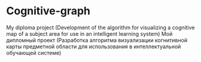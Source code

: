 # Cognitive-graph
My diploma project (Development of the algorithm for visualizing a cognitive map of a subject area for use in an intelligent learning system)
Мой дипломный проект (Разработка алгоритма визуализации когнитивной карты предметной области для использования в интеллектуальной обучающей системе) 
